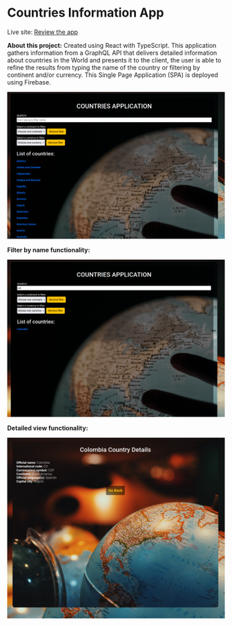 # Countries Information App

Live site: [Review the app](https://countries-information-app.web.app/)
&nbsp;

**About this project:** Created using React with TypeScript. This application gathers information from a GraphQL API that delivers detailed
information about countries in the World and presents it to the client, the user is able to refine the results from typing the name
of the country or filtering by continent and/or currency. This Single Page Application (SPA) is deployed using Firebase.
&nbsp;

![Screenshot Image](/public/images/General-view.png)

**Filter by name functionality:**

![Screenshot Image](/public/images/Filter-functionality.png)

**Detailed view functionality:**

![Screenshot Image](/public/images/Detailed-view-results.png)
